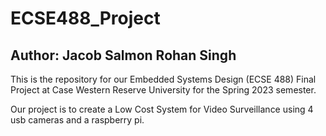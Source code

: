 # ECSE488_Project
## Author: Jacob Salmon Rohan Singh
This is the repository for our Embedded Systems Design (ECSE 488) Final Project at Case Western Reserve University for the Spring 2023 semester.  

Our project is to create a Low Cost System for Video Surveillance using 4 usb cameras and a raspberry pi.  
